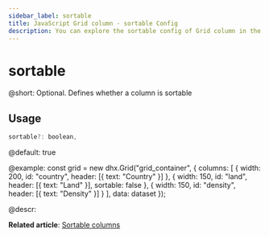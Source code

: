 ```yaml
---
sidebar_label: sortable
title: JavaScript Grid column - sortable Config 
description: You can explore the sortable config of Grid column in the documentation of the DHTMLX JavaScript UI library. Browse developer guides and API reference, try out code examples and live demos, and download a free 30-day evaluation version of DHTMLX Suite.
---
```


# sortable

@short: Optional. Defines whether a column is sortable

## Usage

~~~jsx
sortable?: boolean, 
~~~

@default: true

@example:
const grid = new dhx.Grid("grid_container", {
    columns: [
        { width: 200, id: "country", header: [{ text: "Country" }] },
        { width: 150, id: "land", header: [{ text: "Land" }], sortable: false },
        { width: 150, id: "density", header: [{ text: "Density" }] }
    ],
    data: dataset
});

@descr:

**Related article**: [Sortable columns](grid/configuration.md#sortable-columns)